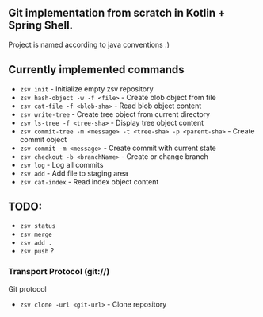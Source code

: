## Git implementation from scratch in Kotlin + Spring Shell.
Project is named according to java conventions :)

## Currently implemented commands

- `zsv init` - Initialize empty zsv repository
- `zsv hash-object -w -f <file>` - Create blob object from file
- `zsv cat-file -f <blob-sha>` - Read blob object content
- `zsv write-tree` - Create tree object from current directory
- `zsv ls-tree -f <tree-sha>` - Display tree object content
- `zsv commit-tree -m <message> -t <tree-sha> -p <parent-sha>` - Create commit object
- `zsv commit -m <message>` - Create commit with current state
- `zsv checkout -b <branchName>` - Create or change branch
- `zsv log` - Log all commits
- `zsv add` - Add file to staging area
- `zsv cat-index` - Read index object content


## TODO:
- `zsv status`
- `zsv merge`
- `zsv add .`
- `zsv push` ? 

### Transport Protocol (git://)
Git protocol
- `zsv clone -url <git-url>` - Clone repository
